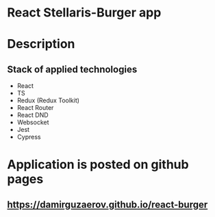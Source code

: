 # React Stellaris-Burger app

# Description

## Stack of applied technologies 

- React
- TS
- Redux (Redux Toolkit)
- React Router
- React DND
- Websocket
- Jest
- Cypress

# Application is posted on github pages

## https://damirguzaerov.github.io/react-burger



